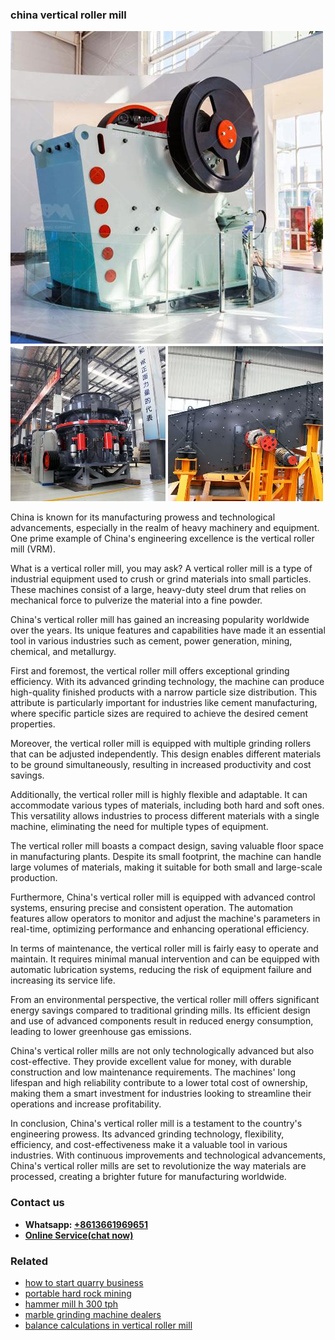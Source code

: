 <h3>china vertical roller mill</h3><img src='1708332575.jpg' alt=''><p>China is known for its manufacturing prowess and technological advancements, especially in the realm of heavy machinery and equipment. One prime example of China's engineering excellence is the vertical roller mill (VRM).</p><p>What is a vertical roller mill, you may ask? A vertical roller mill is a type of industrial equipment used to crush or grind materials into small particles. These machines consist of a large, heavy-duty steel drum that relies on mechanical force to pulverize the material into a fine powder.</p><p>China's vertical roller mill has gained an increasing popularity worldwide over the years. Its unique features and capabilities have made it an essential tool in various industries such as cement, power generation, mining, chemical, and metallurgy.</p><p>First and foremost, the vertical roller mill offers exceptional grinding efficiency. With its advanced grinding technology, the machine can produce high-quality finished products with a narrow particle size distribution. This attribute is particularly important for industries like cement manufacturing, where specific particle sizes are required to achieve the desired cement properties.</p><p>Moreover, the vertical roller mill is equipped with multiple grinding rollers that can be adjusted independently. This design enables different materials to be ground simultaneously, resulting in increased productivity and cost savings.</p><p>Additionally, the vertical roller mill is highly flexible and adaptable. It can accommodate various types of materials, including both hard and soft ones. This versatility allows industries to process different materials with a single machine, eliminating the need for multiple types of equipment.</p><p>The vertical roller mill boasts a compact design, saving valuable floor space in manufacturing plants. Despite its small footprint, the machine can handle large volumes of materials, making it suitable for both small and large-scale production.</p><p>Furthermore, China's vertical roller mill is equipped with advanced control systems, ensuring precise and consistent operation. The automation features allow operators to monitor and adjust the machine's parameters in real-time, optimizing performance and enhancing operational efficiency.</p><p>In terms of maintenance, the vertical roller mill is fairly easy to operate and maintain. It requires minimal manual intervention and can be equipped with automatic lubrication systems, reducing the risk of equipment failure and increasing its service life.</p><p>From an environmental perspective, the vertical roller mill offers significant energy savings compared to traditional grinding mills. Its efficient design and use of advanced components result in reduced energy consumption, leading to lower greenhouse gas emissions.</p><p>China's vertical roller mills are not only technologically advanced but also cost-effective. They provide excellent value for money, with durable construction and low maintenance requirements. The machines' long lifespan and high reliability contribute to a lower total cost of ownership, making them a smart investment for industries looking to streamline their operations and increase profitability.</p><p>In conclusion, China's vertical roller mill is a testament to the country's engineering prowess. Its advanced grinding technology, flexibility, efficiency, and cost-effectiveness make it a valuable tool in various industries. With continuous improvements and technological advancements, China's vertical roller mills are set to revolutionize the way materials are processed, creating a brighter future for manufacturing worldwide.</p><h3>Contact us</h3><ul><li><strong>Whatsapp:&nbsp;<a href="https://wa.me/8613661969651">+8613661969651</a></strong></li><li><a href="https://swt.shibang-china.com/?git&amp;zhl&amp;china vertical roller mill"><strong>Online Service(chat now)</strong></a></li></ul><h3>Related</h3><ul><li><a href='how to start quarry business.md'>how to start quarry business</a></li><li><a href='portable hard rock mining.md'>portable hard rock mining</a></li><li><a href='hammer mill h 300 tph.md'>hammer mill h 300 tph</a></li><li><a href='marble grinding machine dealers.md'>marble grinding machine dealers</a></li><li><a href='balance calculations in vertical roller mill.md'>balance calculations in vertical roller mill</a></li></ul>